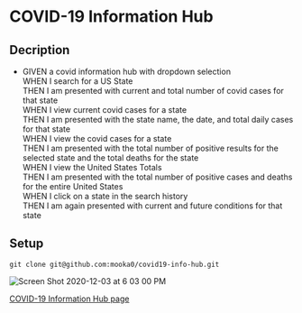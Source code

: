 # COVID-19 Information Hub

## Decription

* GIVEN a covid information hub with dropdown selection<br>
WHEN I search for a US State<br>
THEN I am presented with current and total number of covid cases for that state<br>
WHEN I view current covid cases for a state<br>
THEN I am presented with the state name, the date, and total daily cases for that state<br>
WHEN I view the covid cases for a state<br>
THEN I am presented with the total number of positive results for the selected state and the total deaths for the state<br>
WHEN I view the United States Totals<br>
THEN I am presented with the total number of positive cases and deaths for the entire United States<br>
WHEN I click on a state in the search history<br>
THEN I am again presented with current and future conditions for that state<br>
## Setup
```
git clone git@github.com:mooka0/covid19-info-hub.git
```
<!-- [working deployed link recording]() -->

![Screen Shot 2020-12-03 at 6 03 00 PM](https://user-images.githubusercontent.com/66394427/101112622-98ccfb80-3592-11eb-8aef-6b1976362248.png)

[COVID-19 Information Hub page](https://mooka0.github.io/covid19-info-hub/)
